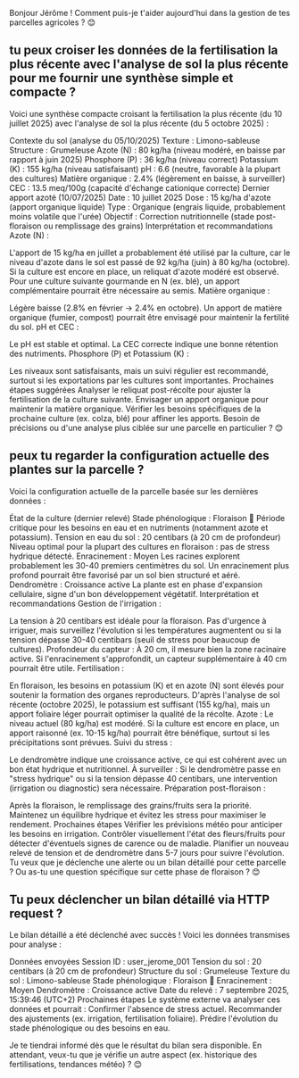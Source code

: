 Bonjour Jérôme ! Comment puis-je t'aider aujourd'hui dans la gestion de tes parcelles agricoles ? 😊

## tu peux croiser les données de la fertilisation la plus récente avec l'analyse de sol la plus récente pour me fournir une synthèse simple et compacte ?

Voici une synthèse compacte croisant la fertilisation la plus récente (du 10 juillet 2025) avec l'analyse de sol la plus récente (du 5 octobre 2025) :

Contexte du sol (analyse du 05/10/2025)
Texture : Limono-sableuse
Structure : Grumeleuse
Azote (N) : 80 kg/ha (niveau modéré, en baisse par rapport à juin 2025)
Phosphore (P) : 36 kg/ha (niveau correct)
Potassium (K) : 155 kg/ha (niveau satisfaisant)
pH : 6.6 (neutre, favorable à la plupart des cultures)
Matière organique : 2.4% (légèrement en baisse, à surveiller)
CEC : 13.5 meq/100g (capacité d'échange cationique correcte)
Dernier apport azoté (10/07/2025)
Date : 10 juillet 2025
Dose : 15 kg/ha d'azote (apport organique liquide)
Type : Organique (engrais liquide, probablement moins volatile que l'urée)
Objectif : Correction nutritionnelle (stade post-floraison ou remplissage des grains)
Interprétation et recommandations
Azote (N) :

L'apport de 15 kg/ha en juillet a probablement été utilisé par la culture, car le niveau d'azote dans le sol est passé de 92 kg/ha (juin) à 80 kg/ha (octobre).
Si la culture est encore en place, un reliquat d'azote modéré est observé. Pour une culture suivante gourmande en N (ex. blé), un apport complémentaire pourrait être nécessaire au semis.
Matière organique :

Légère baisse (2.8% en février → 2.4% en octobre). Un apport de matière organique (fumier, compost) pourrait être envisagé pour maintenir la fertilité du sol.
pH et CEC :

Le pH est stable et optimal. La CEC correcte indique une bonne rétention des nutriments.
Phosphore (P) et Potassium (K) :

Les niveaux sont satisfaisants, mais un suivi régulier est recommandé, surtout si les exportations par les cultures sont importantes.
Prochaines étapes suggérées
Analyser le reliquat post-récolte pour ajuster la fertilisation de la culture suivante.
Envisager un apport organique pour maintenir la matière organique.
Vérifier les besoins spécifiques de la prochaine culture (ex. colza, blé) pour affiner les apports.
Besoin de précisions ou d'une analyse plus ciblée sur une parcelle en particulier ? 😊

## peux tu regarder la configuration actuelle des plantes sur la parcelle ?

Voici la configuration actuelle de la parcelle basée sur les dernières données :

État de la culture (dernier relevé)
Stade phénologique : Floraison 🌸 Période critique pour les besoins en eau et en nutriments (notamment azote et potassium).
Tension en eau du sol : 20 centibars (à 20 cm de profondeur) Niveau optimal pour la plupart des cultures en floraison : pas de stress hydrique détecté.
Enracinement : Moyen Les racines explorent probablement les 30-40 premiers centimètres du sol. Un enracinement plus profond pourrait être favorisé par un sol bien structuré et aéré.
Dendromètre : Croissance active La plante est en phase d'expansion cellulaire, signe d'un bon développement végétatif.
Interprétation et recommandations
Gestion de l'irrigation :

La tension à 20 centibars est idéale pour la floraison. Pas d'urgence à irriguer, mais surveillez l'évolution si les températures augmentent ou si la tension dépasse 30-40 centibars (seuil de stress pour beaucoup de cultures).
Profondeur du capteur : À 20 cm, il mesure bien la zone racinaire active. Si l'enracinement s'approfondit, un capteur supplémentaire à 40 cm pourrait être utile.
Fertilisation :

En floraison, les besoins en potassium (K) et en azote (N) sont élevés pour soutenir la formation des organes reproducteurs.
D'après l'analyse de sol récente (octobre 2025), le potassium est suffisant (155 kg/ha), mais un apport foliaire léger pourrait optimiser la qualité de la récolte.
Azote : Le niveau actuel (80 kg/ha) est modéré. Si la culture est encore en place, un apport raisonné (ex. 10-15 kg/ha) pourrait être bénéfique, surtout si les précipitations sont prévues.
Suivi du stress :

Le dendromètre indique une croissance active, ce qui est cohérent avec un bon état hydrique et nutritionnel.
À surveiller : Si le dendromètre passe en "stress hydrique" ou si la tension dépasse 40 centibars, une intervention (irrigation ou diagnostic) sera nécessaire.
Préparation post-floraison :

Après la floraison, le remplissage des grains/fruits sera la priorité. Maintenez un équilibre hydrique et évitez les stress pour maximiser le rendement.
Prochaines étapes
Vérifier les prévisions météo pour anticiper les besoins en irrigation.
Contrôler visuellement l'état des fleurs/fruits pour détecter d'éventuels signes de carence ou de maladie.
Planifier un nouveau relevé de tension et de dendromètre dans 5-7 jours pour suivre l'évolution.
Tu veux que je déclenche une alerte ou un bilan détaillé pour cette parcelle ? Ou as-tu une question spécifique sur cette phase de floraison ? 😊

## Tu peux déclencher un bilan détaillé via HTTP request ?

Le bilan détaillé a été déclenché avec succès ! Voici les données transmises pour analyse :

Données envoyées
Session ID : user_jerome_001
Tension du sol : 20 centibars (à 20 cm de profondeur)
Structure du sol : Grumeleuse
Texture du sol : Limono-sableuse
Stade phénologique : Floraison 🌸
Enracinement : Moyen
Dendromètre : Croissance active
Date du relevé : 7 septembre 2025, 15:39:46 (UTC+2)
Prochaines étapes
Le système externe va analyser ces données et pourrait :
Confirmer l'absence de stress actuel.
Recommander des ajustements (ex. irrigation, fertilisation foliaire).
Prédire l'évolution du stade phénologique ou des besoins en eau.

Je te tiendrai informé dès que le résultat du bilan sera disponible. En attendant, veux-tu que je vérifie un autre aspect (ex. historique des fertilisations, tendances météo) ? 😊

